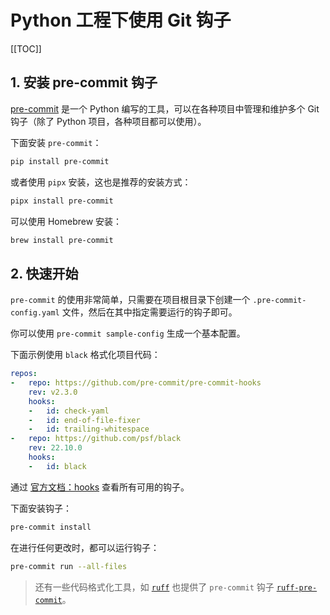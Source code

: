 # Python 工程下使用 Git 钩子

[[TOC]]

## 1. 安装 pre-commit 钩子

[pre-commit](https://pre-commit.com/) 是一个 Python 编写的工具，可以在各种项目中管理和维护多个 Git 钩子（除了 Python 项目，各种项目都可以使用）。

下面安装 `pre-commit`：

```bash
pip install pre-commit
```

或者使用 `pipx` 安装，这也是推荐的安装方式：

```bash
pipx install pre-commit
```

可以使用 Homebrew 安装：

```bash
brew install pre-commit
```

## 2. 快速开始

`pre-commit` 的使用非常简单，只需要在项目根目录下创建一个 `.pre-commit-config.yaml` 文件，然后在其中指定需要运行的钩子即可。

你可以使用 `pre-commit sample-config` 生成一个基本配置。

下面示例使用 `black` 格式化项目代码：

```yaml
repos:
-   repo: https://github.com/pre-commit/pre-commit-hooks
    rev: v2.3.0
    hooks:
    -   id: check-yaml
    -   id: end-of-file-fixer
    -   id: trailing-whitespace
-   repo: https://github.com/psf/black
    rev: 22.10.0
    hooks:
    -   id: black
```

通过 [官方文档：hooks](https://pre-commit.com/hooks.html) 查看所有可用的钩子。

下面安装钩子：

```bash
pre-commit install
```

在进行任何更改时，都可以运行钩子：

```bash
pre-commit run --all-files
```

> 还有一些代码格式化工具，如 [`ruff`](https://github.com/astral-sh/ruff) 也提供了 `pre-commit` 钩子 [`ruff-pre-commit`](https://github.com/astral-sh/ruff-pre-commit)。
